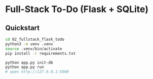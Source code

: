 
# Full-Stack To-Do (Flask + SQLite)

## Quickstart
```bash
cd 02_fullstack_flask_todo
python3 -m venv .venv
source .venv/bin/activate
pip install -r requirements.txt

python app.py init-db
python app.py run
# open http://127.0.0.1:5000
```
